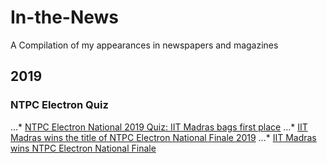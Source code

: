 # In-the-News
A Compilation of my appearances in newspapers and magazines

## 2019
### NTPC Electron Quiz
...* [NTPC Electron National 2019 Quiz: IIT Madras bags first place](https://www.jagranjosh.com/news/iit-madras-bags-1st-position-in-ntpc-electron-quiz-151881)
...* [IIT Madras wins the title of NTPC Electron National Finale 2019](https://indiaeducationdiary.in/iit-madras-wins-the-title-of-ntpc-electron-national-finale-2019/)
...* [IIT Madras wins NTPC Electron National Finale](https://economictimes.indiatimes.com/industry/services/education/iit-madras-wins-ntpc-electron-national-finale/articleshow/71604824.cms)
